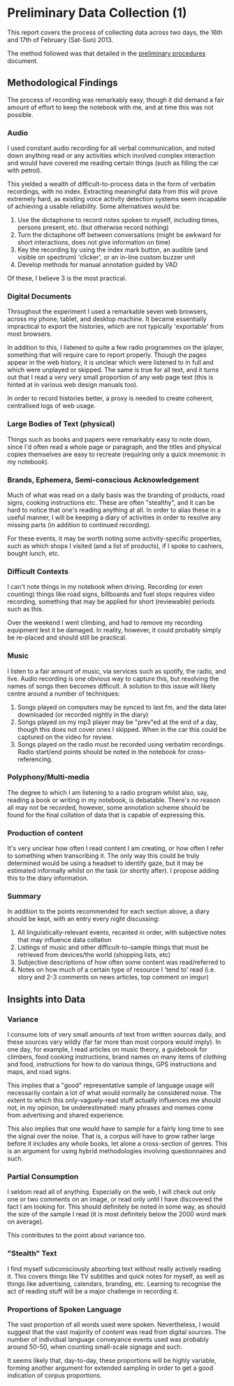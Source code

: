 Preliminary Data Collection (1)
===============================
This report covers the process of collecting data across two days, the 16th and 17th of February (Sat-Sun) 2013.

The method followed was that detailed in the [preliminary procedures](PreliminaryProcedures) document.

Methodological Findings
-----------------------
The process of recording was remarkably easy, though it did demand a fair amount of effort to keep the notebook with me, and at time this was not possible.


### Audio
I used constant audio recording for all verbal communication, and noted down anything read or any activities which involved complex interaction and would have covered me reading certain things (such as filling the car with petrol).  

This yielded a wealth of difficult-to-process data in the form of verbatim recordings, with no index.  Extracting meaningful data from this will prove extremely hard, as existing voice activity detection systems seem incapable of achieving a usable reliability.  Some alternatives would be:

 1. Use the dictaphone to record notes spoken to myself, including times, persons present, etc. (but otherwise record nothing)
 2. Turn the dictaphone off between conversations (might be awkward for short interactions, does not give information on time)
 3. Key the recording by using the index mark button, an audible (and visible on spectrum) 'clicker', or an in-line custom buzzer unit
 4. Develop methods for manual annotation guided by VAD

Of these, I believe 3 is the most practical.


### Digital Documents
Throughout the experiment I used a remarkable seven web browsers, across my phone, tablet, and desktop machine.  It became essentially impractical to export the histories, which are not typically 'exportable' from most browsers.

In addition to this, I listened to quite a few radio programmes on the iplayer, something that will require care to report properly.  Though the pages appear in the web history, it is unclear which were listened to in full and which were unplayed or skipped.  The same is true for all text, and it turns out that I read a very very small proportion of any web page text (this is hinted at in various web design manuals too).

In order to record histories better, a proxy is needed to create coherent, centralised logs of web usage.


### Large Bodies of Text (physical)
Things such as books and papers were remarkably easy to note down, since I'd often read a whole page or paragraph, and the titles and physical copies themselves are easy to recreate (requiring only a quick mnemonic in my notebook).


### Brands, Ephemera, Semi-conscious Acknowledgement
Much of what was read on a daily basis was the branding of products, road signs, cooking instructions etc.  These are often "stealthy", and it can be hard to notice that one's reading anything at all.  In order to alias these in a useful manner, I will be keeping a diary of activities in order to resolve any missing parts (in addition to continued recording).

For these events, it may be worth noting some activity-specific properties, such as which shops I visited (and a list of products), if I spoke to cashiers, bought lunch, etc.


### Difficult Contexts
I can't note things in my notebook when driving.  Recording (or even counting) things like road signs, billboards and fuel stops requires video recording, something that may be applied for short (reviewable) periods such as this.

Over the weekend I went climbing, and had to remove my recording equipment lest it be damaged.  In reality, however, it could probably simply be re-placed and should still be practical.


### Music
I listen to a fair amount of music, via services such as spotify, the radio, and live.  Audio recording is one obvious way to capture this, but resolving the names of songs then becomes difficult.  A solution to this issue will likely centre around a number of techniques:

 1. Songs played on computers may be synced to last.fm, and the data later downloaded (or recorded nightly in the diary)
 2. Songs played on my mp3 player may be "prev"ed at the end of a day, though this does not cover ones I skipped.  When in the car this could be captured on the video for review.
 3. Songs played on the radio must be recorded using verbatim recordings.  Radio start/end points should be noted in the notebook for cross-referencing.


### Polyphony/Multi-media
The degree to which I am listening to a radio program whilst also, say, reading a book or writing in my notebook, is debatable.  There's no reason all may not be recorded, however, some annotation scheme should be found for the final collation of data that is capable of expressing this.


### Production of content
It's very unclear how often I read content I am creating, or how often I refer to something when transcribing it.  The only way this could be truly determined would be using a headset to identify gaze, but it may be estimated informally whilst on the task (or shortly after).  I propose adding this to the diary information.


### Summary
In addition to the points recommended for each section above, a diary should be kept, with an entry every night discussing:

 1. All linguistically-relevant events, recanted in order, with subjective notes that may influence data collation
 2. Listings of music and other difficult-to-sample things that must be retrieved from devices/the world (shopping lists, etc)
 3. Subjective descriptions of how often some content was read/referred to
 4. Notes on how much of a certain type of resource I 'tend to' read (i.e. story and 2-3 comments on news articles, top comment on imgur)



Insights into Data
------------------

### Variance
I consume lots of very small amounts of text from written sources daily, and these sources vary wildly (far far more than most corpora would imply).  In one day, for example, I read articles on music theory, a guidebook for climbers, food cooking instructions, brand names on many items of clothing and food, instructions for how to do various things, GPS instructions and maps, and road signs.  

This implies that a "good" representative sample of language usage will necessarily contain a lot of what would normally be considered noise.  The extent to which this only-vaguely-read stuff actually influences me should not, in my opinion, be underestimated: many phrases and memes come from advertising and shared experience.

This also implies that one would have to sample for a fairly long time to see the signal over the noise.  That is, a corpus will have to grow rather large before it includes any whole books, let alone a cross-section of genres.  This is an argument for using hybrid methodologies involving questionnaires and such.


### Partial Consumption
I seldom read all of anything.  Especially on the web, I will check out only one or two comments on an image, or read only until I have discovered the fact I am looking for.  This should definitely be noted in some way, as should the size of the sample I read (it is most definitely below the 2000 word mark on average).

This contributes to the point about variance too.


### "Stealth" Text
I find myself subconsciously absorbing text without really actively reading it.  This covers things like TV subtitles and quick notes for myself, as well as things like advertising, calendars, branding, etc.  Learning to recognise the act of reading stuff will be a major challenge in recording it.

### Proportions of Spoken Language
The vast proportion of all words used were spoken.  Nevertheless, I would suggest that the vast majority of *content* was read from digital sources.  The number of individual language conveyance events used was probably around 50-50, when counting small-scale signage and such.

It seems likely that, day-to-day, these proportions will be highly variable, forming another argument for extended sampling in order to get a good indication of corpus proportions.

